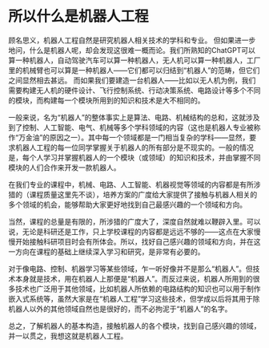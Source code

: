 # 所以什么是机器人工程

顾名思义，机器人工程自然是研究机器人相关技术的学科和专业。
但如果进一步地问，什么是机器人呢，却会发现这很难一概而论。我们所熟知的ChatGPT可以算一种机器人，自动驾驶汽车可以算一种机器人，无人机可以算一种机器人，工厂里的机械臂也可以算是一种机器人——它们都可以归结到“机器人”的范畴，但它们之间显然相去甚远。
而如果我们要建造一台机器人——比如以无人机为例，我们需要构建无人机的硬件设计、飞行控制系统、行动决策系统、电路设计等多个不同的模块，而构建每一个模块所用到的知识和技术是大不相同的。

一般来说，名为“机器人”的整体事实上是算法、电路、机械结构的总和，这就涉及到了控制、人工智能、电气、机械等多个学科领域的内容（这也是机器人专业被称作“万金油”的原因之一）。其中每一个领域都是一门相当复杂的学科——显然，要求机器人工程的每一位同学掌握关于机器人的所有部分是不现实的。一般的情况是，每个人学习并掌握机器人的一个模块（或领域）的知识和技术，并由掌握不同模块的人们合作来开发一款机器人。

在我们专业的课程中，机械、电路、人工智能、机器视觉等领域的内容都是有所涉猎的（课程质量这里先不谈），培养方案的广度给大家提供了接触与机器人相关的多个领域的机会，能够帮助大家更好地找到自己最感兴趣的一个领域和方向。

当然，课程的总量是有限的，所涉猎的广度大了，深度自然就难以鞭辟入里。可以说，无论是科研还是工作，只上学校课程的内容都是远远不够的——这点在大家慢慢开始接触科研项目时会有所体会。所以，找好自己感兴趣的领域和方向，并在这一方向在课程的基础上继续深入学习和研究，是非常有必要的。

对于像电路、控制、机器学习等某些领域，乍一听好像并不是那么“机器人”。但技术本身就是技术，用在机器人上那便是“机器人”。而反过来说，机器人所用到的很多技术也广泛用于其他领域，比如机器人所依赖的电路结构的知识也可以用于制作嵌入式系统等，虽然大家是在“机器人工程”学习这些技术，但学成以后将其用于除机器人以外的其他领域自然也是很好的，而不必拘泥于“机器人”的名字。

总之，了解机器人的基本构造，接触机器人的各个模块，找到自己感兴趣的领域，并一以贯之，我想这就是机器人工程。 

                                                            
